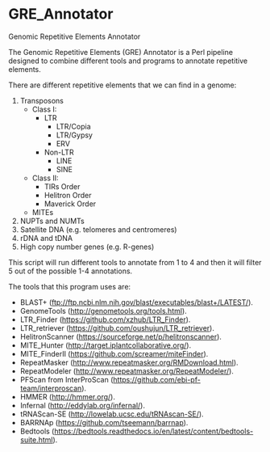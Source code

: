 # GRE_Annotator
Genomic Repetitive Elements Annotator

The Genomic Repetitive Elements (GRE) Annotator is a 
Perl pipeline designed to combine different tools and 
programs to annotate repetitive elements.

There are different repetitive elements that we can find
in a genome:

1. Transposons
   - Class I:
     - LTR
       - LTR/Copia
       - LTR/Gypsy
       - ERV
     - Non-LTR
       - LINE
       - SINE 
   - Class II:
     - TIRs Order
     - Helitron Order
     - Maverick Order
   - MITEs
2. NUPTs and NUMTs
3. Satellite DNA (e.g. telomeres and centromeres)
4. rDNA and tDNA
5. High copy number genes (e.g. R-genes)

This script will run different tools to annotate from 1 to 4
and then it will filter 5 out of the possible 1-4 annotations.

The tools that this program uses are:
 - BLAST+ (ftp://ftp.ncbi.nlm.nih.gov/blast/executables/blast+/LATEST/).
 - GenomeTools (http://genometools.org/tools.html).
 - LTR_Finder (https://github.com/xzhub/LTR_Finder).
 - LTR_retriever (https://github.com/oushujun/LTR_retriever).
 - HelitronScanner (https://sourceforge.net/p/helitronscanner).
 - MITE_Hunter (http://target.iplantcollaborative.org/).
 - MITE_FinderII (https://github.com/screamer/miteFinder).
 - RepeatMasker (http://www.repeatmasker.org/RMDownload.html).
 - RepeatModeler (http://www.repeatmasker.org/RepeatModeler/).
 - PFScan from InterProScan (https://github.com/ebi-pf-team/interproscan).
 - HMMER (http://hmmer.org/).
 - Infernal (http://eddylab.org/infernal/).
 - tRNAScan-SE (http://lowelab.ucsc.edu/tRNAscan-SE/).
 - BARRNAp (https://github.com/tseemann/barrnap).
 - Bedtools (https://bedtools.readthedocs.io/en/latest/content/bedtools-suite.html).


